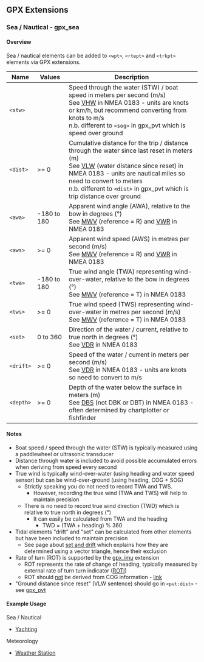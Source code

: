 ## GPX Extensions

### Sea / Nautical - gpx_sea

#### Overview

Sea / nautical elements can be added to `<wpt>`, `<rtept>` and `<trkpt>`  elements via GPX extensions.

| Name      | Values      | Description                                                  |
| --------- | ----------- | ------------------------------------------------------------ |
| `<stw>`   |             | Speed through the water (STW) / boat speed in meters per second (m/s)<br />See [VHW](https://gpsd.gitlab.io/gpsd/NMEA.html#_vhw_water_speed_and_heading) in NMEA 0183 - units are knots or km/h, but recommend converting from knots to m/s<br />n.b. different to `<sog>` in gpx_pvt which is speed over ground |
| `<dist>`  | >= 0        | Cumulative distance for the trip / distance through the water since last reset in meters (m)<br />See [VLW](https://gpsd.gitlab.io/gpsd/NMEA.html#_vlw_distance_traveled_through_water) (water distance since reset) in NMEA 0183 - units are nautical miles so need to convert to meters<br />n.b. different to `<dist>` in gpx_pvt which is trip distance over ground |
| `<awa>`   | -180 to 180 | Apparent wind angle (AWA), relative to the bow in degrees (°)<br />See [MWV](https://gpsd.gitlab.io/gpsd/NMEA.html#_mwv_wind_speed_and_angle) (reference = R) and [VWR](https://gpsd.gitlab.io/gpsd/NMEA.html#_vwr_relative_wind_speed_and_angle) in NMEA 0183 |
| `<aws>`   | >= 0        | Apparent wind speed (AWS) in metres per second (m/s)<br />See [MWV](https://gpsd.gitlab.io/gpsd/NMEA.html#_mwv_wind_speed_and_angle) (reference = R) and [VWR](https://gpsd.gitlab.io/gpsd/NMEA.html#_vwr_relative_wind_speed_and_angle) in NMEA 0183 |
| `<twa>`   | -180 to 180 | True wind angle (TWA) representing wind-over-water, relative to the bow in degrees (°)<br />See [MWV](https://gpsd.gitlab.io/gpsd/NMEA.html#_mwv_wind_speed_and_angle) (reference = T) in NMEA 0183 |
| `<tws>`   | >= 0        | True wind speed (TWS) representing wind-over-water in metres per second (m/s)<br />See [MWV](https://gpsd.gitlab.io/gpsd/NMEA.html#_mwv_wind_speed_and_angle) (reference = T) in NMEA 0183 |
| `<set>`   | 0 to 360    | Direction of the water / current, relative to true north in degrees (°)<br />See [VDR](https://gpsd.gitlab.io/gpsd/NMEA.html#_vdr_set_and_drift) in NMEA 0183 |
| `<drift>` | >= 0        | Speed of the water / current in meters per second (m/s)<br />See [VDR](https://gpsd.gitlab.io/gpsd/NMEA.html#_vdr_set_and_drift) in NMEA 0183 - units are knots so need to convert to m/s |
| `<depth>` | >= 0        | Depth of the water below the surface in meters (m)<br />See [DBS](https://gpsd.gitlab.io/gpsd/NMEA.html#_dbs_depth_below_surface) (not DBK or DBT) in NMEA 0183 - often determined by chartplotter or fishfinder |



#### Notes

- Boat speed / speed through the water (STW) is typically measured using a paddlewheel or ultrasonic transducer
- Distance through water is included to avoid possible accumulated errors when deriving from speed every second
- True wind is typically wind-over-water (using heading and water speed sensor) but can be wind-over-ground (using heading, COG + SOG)
  - Strictly speaking you do not need to record TWA and TWS.
    - However, recording the true wind (TWA and TWS) will help to maintain precision
  - There is no need to record true wind direction (TWD) which is relative to true north in degrees (°)
    - It can easily be calculated from TWA and the heading
      - TWD = (TWA + heading)  % 360
- Tidal elements "drift" and "set" can be calculated from other elements but have been included to maintain precision
  - See page about [set and drift](http://www.sailfastllc.com/AppNoteCurrentSetAndDrift) which explains how they are determined using a vector triangle, hence their exclusion
- Rate of turn (ROT) is supported by the [gpx_imu](../gpx_imu/README.md) extension
  - ROT represents the rate of change of heading, typically measured by external rate of turn turn indicator ([ROTI](https://en.wikipedia.org/wiki/Rate_of_turn_indicator))
  - ROT should <u>not</u> be derived from COG information - [link](https://www.navcen.uscg.gov/ais-class-a-reports)
- "Ground distance since reset" (VLW sentence) should go in `<pvt:dist>` - see [gpx_pvt](../gpx_pvt/README.md)



#### Example Usage

Sea / Nautical

- [Yachting](../examples/sea/yacht.md)

Meteorology

- [Weather Station](../examples/met/weather.md)

